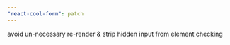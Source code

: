 ```yaml
---
"react-cool-form": patch
---
```


avoid un-necessary re-render & strip hidden input from element checking
